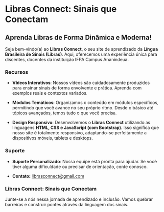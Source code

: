 # **Libras Connect: Sinais que Conectam**

## **Aprenda Libras de Forma Dinâmica e Moderna!**

Seja bem-vindo(a) ao **Libras Connect**, o seu site de aprendizado da **Língua Brasileira de Sinais (Libras)**. Aqui, oferecemos uma experiência única para discentes, docentes da instituição IFPA Campus Ananindeua.

### **Recursos**

- **Vídeos Interativos**: Nossos vídeos são cuidadosamente produzidos para ensinar sinais de forma envolvente e prática. Aprenda com exemplos reais e contextos variados.

- **Módulos Temáticos**: Organizamos o conteúdo em módulos específicos, permitindo que você avance no seu próprio ritmo. Desde o básico até tópicos avançados, temos tudo o que você precisa.

- **Design Responsivo**: Desenvolvemos o **Libras Connect** utilizando as linguagens **HTML, CSS e JavaScript (com Bootstrap)**. Isso significa que nosso site é totalmente responsivo, adaptando-se perfeitamente a dispositivos móveis, tablets e desktops.

### **Suporte**

- **Suporte Personalizado**: Nossa equipe está pronta para ajudar. Se você tiver alguma dificuldade ou precisar de orientação, conte conosco.

- **Contato:** <a href="librasconnect@gmail.com">librasconnect@gmail.com<a/>

### **Libras Connect: Sinais que Conectam**

Junte-se a nós nessa jornada de aprendizado e inclusão. Vamos quebrar barreiras e construir pontes através da linguagem dos sinais.

